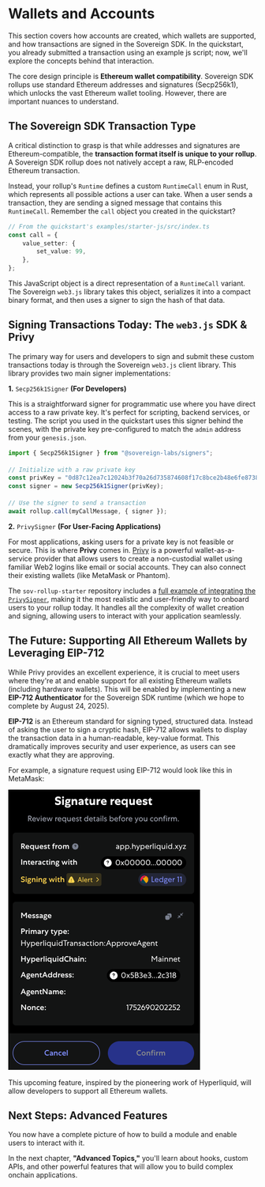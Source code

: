 # Wallets and Accounts

This section covers how accounts are created, which wallets are supported, and how transactions are signed in the Sovereign SDK. In the quickstart, you already submitted a transaction using an example js script; now, we'll explore the concepts behind that interaction.

The core design principle is **Ethereum wallet compatibility**. Sovereign SDK rollups use standard Ethereum addresses and signatures (Secp256k1), which unlocks the vast Ethereum wallet tooling. However, there are important nuances to understand.

## The Sovereign SDK Transaction Type

A critical distinction to grasp is that while addresses and signatures are Ethereum-compatible, the **transaction format itself is unique to your rollup**. A Sovereign SDK rollup does not natively accept a raw, RLP-encoded Ethereum transaction.

Instead, your rollup's `Runtime` defines a custom `RuntimeCall` enum in Rust, which represents all possible actions a user can take. When a user sends a transaction, they are sending a signed message that contains this `RuntimeCall`. Remember the `call` object you created in the quickstart?

```ts
// From the quickstart's examples/starter-js/src/index.ts
const call = {
    value_setter: {
        set_value: 99,
    },
};
```

This JavaScript object is a direct representation of a `RuntimeCall` variant. The Sovereign `web3.js` library takes this object, serializes it into a compact binary format, and then uses a signer to sign the hash of that data.

## Signing Transactions Today: The `web3.js` SDK & Privy

The primary way for users and developers to sign and submit these custom transactions today is through the Sovereign `web3.js` client library. This library provides two main signer implementations:

**1.** `Secp256k1Signer` **(For Developers)**

This is a straightforward signer for programmatic use where you have direct access to a raw private key. It's perfect for scripting, backend services, or testing. The script you used in the quickstart uses this signer behind the scenes, with the private key pre-configured to match the `admin` address from your `genesis.json`.

```ts
import { Secp256k1Signer } from "@sovereign-labs/signers";

// Initialize with a raw private key
const privKey = "0d87c12ea7c12024b3f70a26d735874608f17c8bce2b48e6fe87389310191264";
const signer = new Secp256k1Signer(privKey);

// Use the signer to send a transaction
await rollup.call(myCallMessage, { signer });
```

**2.** `PrivySigner` **(For User-Facing Applications)**

For most applications, asking users for a private key is not feasible or secure. This is where **Privy** comes in. [Privy](https://www.privy.io/) is a powerful wallet-as-a-service provider that allows users to create a non-custodial wallet using familiar Web2 logins like email or social accounts. They can also connect their existing wallets (like MetaMask or Phantom).

The `sov-rollup-starter` repository includes a [full example of integrating the `PrivySigner`](fix-link), making it the most realistic and user-friendly way to onboard users to your rollup today. It handles all the complexity of wallet creation and signing, allowing users to interact with your application seamlessly.

## The Future: Supporting All Ethereum Wallets by Leveraging EIP-712

While Privy provides an excellent experience, it is crucial to meet users where they're at and enable support for all existing Ethereum wallets (including hardware wallets). This will be enabled by implementing a new **EIP-712 Authenticator** for the Sovereign SDK runtime (which we hope to complete by August 24, 2025).

**EIP-712** is an Ethereum standard for signing typed, structured data. Instead of asking the user to sign a cryptic hash, EIP-712 allows wallets to display the transaction data in a human-readable, key-value format. This dramatically improves security and user experience, as users can see exactly what they are approving.

For example, a signature request using EIP-712 would look like this in MetaMask:

![A message signing request from Hyperliquid](/assets/message-signing.png)

This upcoming feature, inspired by the pioneering work of Hyperliquid, will allow developers to support all Ethereum wallets. 

## Next Steps: Advanced Features

You now have a complete picture of how to build a module and enable users to interact with it. 

In the next chapter, **"Advanced Topics,"** you'll learn about hooks, custom APIs, and other powerful features that will allow you to build complex onchain applications.